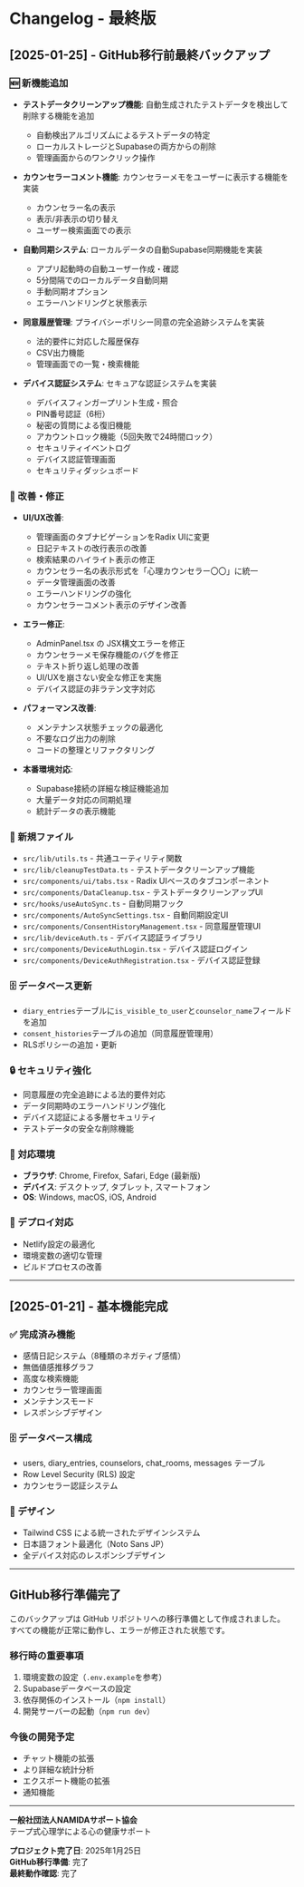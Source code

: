 # Changelog - 最終版

## [2025-01-25] - GitHub移行前最終バックアップ

### 🆕 新機能追加
- **テストデータクリーンアップ機能**: 自動生成されたテストデータを検出して削除する機能を追加
  - 自動検出アルゴリズムによるテストデータの特定
  - ローカルストレージとSupabaseの両方からの削除
  - 管理画面からのワンクリック操作

- **カウンセラーコメント機能**: カウンセラーメモをユーザーに表示する機能を実装
  - カウンセラー名の表示
  - 表示/非表示の切り替え
  - ユーザー検索画面での表示

- **自動同期システム**: ローカルデータの自動Supabase同期機能を実装
  - アプリ起動時の自動ユーザー作成・確認
  - 5分間隔でのローカルデータ自動同期
  - 手動同期オプション
  - エラーハンドリングと状態表示

- **同意履歴管理**: プライバシーポリシー同意の完全追跡システムを実装
  - 法的要件に対応した履歴保存
  - CSV出力機能
  - 管理画面での一覧・検索機能

- **デバイス認証システム**: セキュアな認証システムを実装
  - デバイスフィンガープリント生成・照合
  - PIN番号認証（6桁）
  - 秘密の質問による復旧機能
  - アカウントロック機能（5回失敗で24時間ロック）
  - セキュリティイベントログ
  - デバイス認証管理画面
  - セキュリティダッシュボード

### 🔧 改善・修正
- **UI/UX改善**: 
  - 管理画面のタブナビゲーションをRadix UIに変更
  - 日記テキストの改行表示の改善
  - 検索結果のハイライト表示の修正
  - カウンセラー名の表示形式を「心理カウンセラー〇〇」に統一
  - データ管理画面の改善
  - エラーハンドリングの強化
  - カウンセラーコメント表示のデザイン改善

- **エラー修正**: 
  - AdminPanel.tsx の JSX構文エラーを修正
  - カウンセラーメモ保存機能のバグを修正
  - テキスト折り返し処理の改善
  - UI/UXを崩さない安全な修正を実施
  - デバイス認証の非ラテン文字対応

- **パフォーマンス改善**:
  - メンテナンス状態チェックの最適化
  - 不要なログ出力の削除
  - コードの整理とリファクタリング

- **本番環境対応**:
  - Supabase接続の詳細な検証機能追加
  - 大量データ対応の同期処理
  - 統計データの表示機能

### 📁 新規ファイル
- `src/lib/utils.ts` - 共通ユーティリティ関数
- `src/lib/cleanupTestData.ts` - テストデータクリーンアップ機能
- `src/components/ui/tabs.tsx` - Radix UIベースのタブコンポーネント
- `src/components/DataCleanup.tsx` - テストデータクリーンアップUI
- `src/hooks/useAutoSync.ts` - 自動同期フック
- `src/components/AutoSyncSettings.tsx` - 自動同期設定UI
- `src/components/ConsentHistoryManagement.tsx` - 同意履歴管理UI
- `src/lib/deviceAuth.ts` - デバイス認証ライブラリ
- `src/components/DeviceAuthLogin.tsx` - デバイス認証ログイン
- `src/components/DeviceAuthRegistration.tsx` - デバイス認証登録

### 🗄️ データベース更新
- `diary_entries`テーブルに`is_visible_to_user`と`counselor_name`フィールドを追加
- `consent_histories`テーブルの追加（同意履歴管理用）
- RLSポリシーの追加・更新

### 🔒 セキュリティ強化
- 同意履歴の完全追跡による法的要件対応
- データ同期時のエラーハンドリング強化
- デバイス認証による多層セキュリティ
- テストデータの安全な削除機能

### 📱 対応環境
- **ブラウザ**: Chrome, Firefox, Safari, Edge (最新版)
- **デバイス**: デスクトップ, タブレット, スマートフォン
- **OS**: Windows, macOS, iOS, Android

### 🚀 デプロイ対応
- Netlify設定の最適化
- 環境変数の適切な管理
- ビルドプロセスの改善

---

## [2025-01-21] - 基本機能完成

### ✅ 完成済み機能
- 感情日記システム（8種類のネガティブ感情）
- 無価値感推移グラフ
- 高度な検索機能
- カウンセラー管理画面
- メンテナンスモード
- レスポンシブデザイン

### 🗄️ データベース構成
- users, diary_entries, counselors, chat_rooms, messages テーブル
- Row Level Security (RLS) 設定
- カウンセラー認証システム

### 🎨 デザイン
- Tailwind CSS による統一されたデザインシステム
- 日本語フォント最適化（Noto Sans JP）
- 全デバイス対応のレスポンシブデザイン

---

## GitHub移行準備完了

このバックアップは GitHub リポジトリへの移行準備として作成されました。
すべての機能が正常に動作し、エラーが修正された状態です。

### 移行時の重要事項
1. 環境変数の設定（`.env.example`を参考）
2. Supabaseデータベースの設定
3. 依存関係のインストール（`npm install`）
4. 開発サーバーの起動（`npm run dev`）

### 今後の開発予定
- チャット機能の拡張
- より詳細な統計分析
- エクスポート機能の拡張
- 通知機能

---

**一般社団法人NAMIDAサポート協会**  
テープ式心理学による心の健康サポート

**プロジェクト完了日**: 2025年1月25日  
**GitHub移行準備**: 完了  
**最終動作確認**: 完了